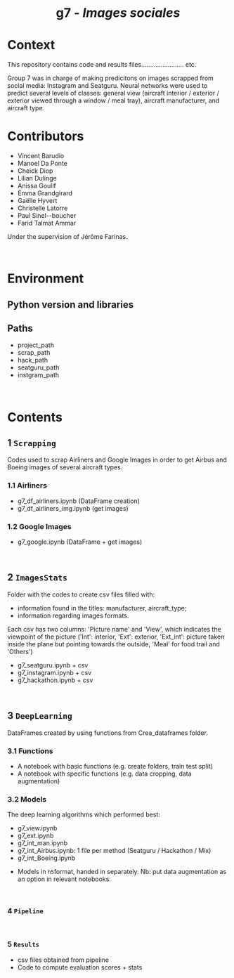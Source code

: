 # <h1 align='center'>g7 - *Images sociales*</h1>
<p align="justify">

# Context
This repository contains code and results files........................ etc.

Group 7 was in charge of making predicitons on images scrapped from social media: Instagram and Seatguru. Neural networks were used to predict several levels of classes: general view (aircraft interior / exterior / exterior viewed through a window / meal tray), aircraft manufacturer, and aircraft type.

# Contributors
* Vincent Barudio
* Manoel Da Ponte
* Cheick Diop
* Lilian Dulinge
* Anissa Goulif
* Emma Grandgirard
* Gaëlle Hyvert
* Christelle Latorre
* Paul Sinel--boucher
* Farid Talmat Ammar


Under the supervision of Jérôme Farinas. 

&nbsp;
# Environment
## Python version and libraries

## Paths
* project_path
* scrap_path
* hack_path
* seatguru_path
* instgram_path

&nbsp;
# Contents
## 1 `Scrapping`
Codes used to scrap Airliners and Google Images in order to get Airbus and Boeing images of several aircraft types.

### 1.1 Airliners
* g7_df_airliners.ipynb (DataFrame creation)
* g7_df_airliners_img.ipynb (get images)

### 1.2 Google Images
* g7_google.ipynb (DataFrame + get images)
 
&nbsp;
## 2 `ImagesStats`
Folder with the codes to create csv files filled with:
* information found in the titles:  manufacturer, aircraft_type;
* information regarding images formats.

Each csv has two columns: 'Picture name' and 'View', which indicates the viewpoint of the picture ('Int': interior, 'Ext': exterior, 'Ext_int': picture taken inside the plane but pointing towards the outside, 'Meal' for food trail and 'Others')

* g7_seatguru.ipynb + csv
* g7_instagram.ipynb + csv 
* g7_hackathon.ipynb + csv


&nbsp;
## 3 `DeepLearning`
DataFrames created by using functions from Crea_dataframes folder.

### 3.1 Functions
* A notebook with basic functions (e.g. create folders, train test split)
* A notebook with specific functions (e.g. data cropping, data augmentation)

### 3.2 Models
The deep learning algorithms which performed best:
* g7_view.ipynb
* g7_ext.ipynb
* g7_int_man.ipynb
* g7_int_Airbus.ipynb: 1 file per method (Seatguru / Hackathon / Mix)
* g7_int_Boeing.ipynb
 
+ Models in `h5`format, handed in separately.
Nb: put data augmentation as an option in relevant notebooks.

&nbsp;
### 4 `Pipeline`

&nbsp;
### 5 `Results`
- csv files obtained from pipeline
- Code to compute evaluation scores + stats
